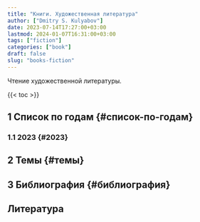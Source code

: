 ```yaml
---
title: "Книги. Художественная литература"
author: ["Dmitry S. Kulyabov"]
date: 2023-07-14T17:27:00+03:00
lastmod: 2024-01-07T16:31:00+03:00
tags: ["fiction"]
categories: ["book"]
draft: false
slug: "books-fiction"
---
```


Чтение художественной литературы.

<!--more-->

{{< toc >}}


## <span class="section-num">1</span> Список по годам {#список-по-годам}


### <span class="section-num">1.1</span> 2023 {#2023}


## <span class="section-num">2</span> Темы {#темы}


## <span class="section-num">3</span> Библиография {#библиография}

## Литература

<div class="csl-bib-body">
</div>
